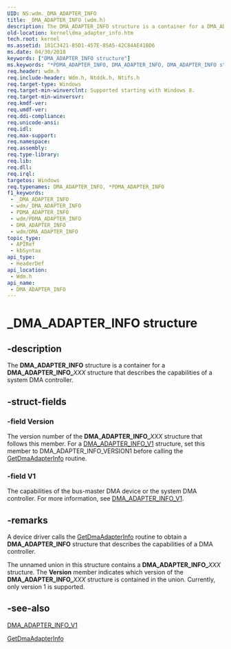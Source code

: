 ```yaml
---
UID: NS:wdm._DMA_ADAPTER_INFO
title: _DMA_ADAPTER_INFO (wdm.h)
description: The DMA_ADAPTER_INFO structure is a container for a DMA_ADAPTER_INFO_XXX structure that describes the capabilities of a system DMA controller.
old-location: kernel\dma_adapter_info.htm
tech.root: kernel
ms.assetid: 181C3421-85D1-457E-85A5-42C84AE41BD6
ms.date: 04/30/2018
keywords: ["DMA_ADAPTER_INFO structure"]
ms.keywords: "*PDMA_ADAPTER_INFO, DMA_ADAPTER_INFO, DMA_ADAPTER_INFO structure [Kernel-Mode Driver Architecture], PDMA_ADAPTER_INFO, PDMA_ADAPTER_INFO structure pointer [Kernel-Mode Driver Architecture], _DMA_ADAPTER_INFO, kernel.dma_adapter_info, wdm/DMA_ADAPTER_INFO, wdm/PDMA_ADAPTER_INFO"
req.header: wdm.h
req.include-header: Wdm.h, Ntddk.h, Ntifs.h
req.target-type: Windows
req.target-min-winverclnt: Supported starting with Windows 8.
req.target-min-winversvr: 
req.kmdf-ver: 
req.umdf-ver: 
req.ddi-compliance: 
req.unicode-ansi: 
req.idl: 
req.max-support: 
req.namespace: 
req.assembly: 
req.type-library: 
req.lib: 
req.dll: 
req.irql: 
targetos: Windows
req.typenames: DMA_ADAPTER_INFO, *PDMA_ADAPTER_INFO
f1_keywords:
 - _DMA_ADAPTER_INFO
 - wdm/_DMA_ADAPTER_INFO
 - PDMA_ADAPTER_INFO
 - wdm/PDMA_ADAPTER_INFO
 - DMA_ADAPTER_INFO
 - wdm/DMA_ADAPTER_INFO
topic_type:
 - APIRef
 - kbSyntax
api_type:
 - HeaderDef
api_location:
 - Wdm.h
api_name:
 - DMA_ADAPTER_INFO
---
```


# _DMA_ADAPTER_INFO structure


## -description

The <b>DMA_ADAPTER_INFO</b> structure is a container for a <b>DMA_ADAPTER_INFO_</b><i>XXX</i> structure that describes the capabilities of a system DMA controller.

## -struct-fields

### -field Version

The version number of the <b>DMA_ADAPTER_INFO_</b><i>XXX</i> structure that follows this member. For a <a href="https://docs.microsoft.com/windows-hardware/drivers/ddi/wdm/ns-wdm-_dma_adapter_info_v1">DMA_ADAPTER_INFO_V1</a> structure, set this member to DMA_ADAPTER_INFO_VERSION1 before calling the <a href="https://docs.microsoft.com/windows-hardware/drivers/ddi/wdm/nc-wdm-pget_dma_adapter_info">GetDmaAdapterInfo</a> routine.

### -field V1

The capabilities of the bus-master DMA device or the system DMA controller. For more information, see <a href="https://docs.microsoft.com/windows-hardware/drivers/ddi/wdm/ns-wdm-_dma_adapter_info_v1">DMA_ADAPTER_INFO_V1</a>.

## -remarks

A device driver calls the <a href="https://docs.microsoft.com/windows-hardware/drivers/ddi/wdm/nc-wdm-pget_dma_adapter_info">GetDmaAdapterInfo</a> routine to obtain a <b>DMA_ADAPTER_INFO</b> structure that describes the capabilities of a DMA controller.

The unnamed union in this structure contains a <b>DMA_ADAPTER_INFO_</b><i>XXX</i> structure. The <b>Version</b> member indicates which version of the <b>DMA_ADAPTER_INFO_</b><i>XXX</i> structure is contained in the union. Currently, only version 1 is supported.

## -see-also

<a href="https://docs.microsoft.com/windows-hardware/drivers/ddi/wdm/ns-wdm-_dma_adapter_info_v1">DMA_ADAPTER_INFO_V1</a>



<a href="https://docs.microsoft.com/windows-hardware/drivers/ddi/wdm/nc-wdm-pget_dma_adapter_info">GetDmaAdapterInfo</a>

